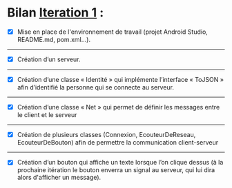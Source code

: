 # Bilan [Iteration 1](https://github.com/L3-Info-Miage-Universite-Cote-D-Azur/pl2020-plpld/milestone/1)  : 

- [X] Mise en place de l'environnement de travail (projet Android Studio, README.md, pom.xml...).
-----------------------------------------------

- [X] Création d’un serveur.
-----------------------------------------------

- [X] Création d’une classe « Identité » qui implémente l’interface « ToJSON » afin d’identifié la personne qui se connecte au serveur.
-----------------------------------------------

- [X] Création d’une classe « Net » qui permet de définir les messages entre le client et le serveur
-----------------------------------------------

- [X] Création de plusieurs classes (Connexion, EcouteurDeReseau, EcouteurDeBouton) afin de permettre la communication client-serveur
-----------------------------------------------

- [X] Création d’un bouton qui affiche un texte lorsque l’on clique dessus (à la prochaine itération le bouton enverra un signal au serveur, qui lui dira alors d'afficher un message).
